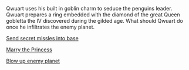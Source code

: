 Qwuart uses his built in goblin charm to seduce the penguins leader. Qwuart prepares a ring embedded with the diamond of the great Queen gobletta the IV discovered during the gilded age. What should Qwuart do once he infiltrates the enemy planet.

[Send secret missles into base](barrel_missiles.md)

[Marry the Princess](barrel_missiles.md)

[Blow up enemy planet](explosive.md)
